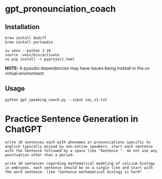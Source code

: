 # gpt_pronounciation_coach

## Installation
```
brew install dwdiff
brew install portaudio

uv venv --python 3.10
source .venv/bin/activate
uv pip install -r pyproject.toml
```

**NOTE:** A pyaudio dependencies may have issues being insteall in the uv virtual environment

## Usage
```
python gpt_speaking_coach.py --input oai_s1.txt
```

# Practice Sentence Generation in ChatGPT
```
write 10 sentences each with phonemes or pronunciations specific to english typically missed by non-native speakers. start each sentence with the Sentence followed by a space like "Sentence ". do not use any punctuation other than a period.
```

```
write 10 sentences regarding mathematical modeling of calcium biology in embryoes. each sentence should be on a single line and start with the word sentence. like "Sentence mathematical biology is hard"
```